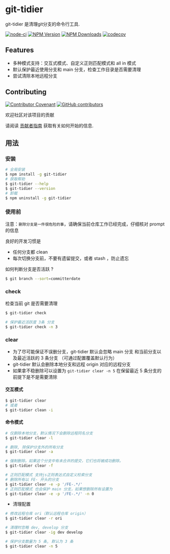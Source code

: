 # git-tidier

git-tidier 是清理git分支的命令行工具.

[![node-ci](https://github.com/bridgewwater/git-tidier/workflows/node-ci/badge.svg?branch=main)](https://github.com/bridgewwater/git-tidier/actions/workflows/node-ci.yml)
[![NPM Version](http://img.shields.io/npm/v/git-tidier.svg?style=flat)](https://www.npmjs.org/package/git-tidier)
[![NPM Downloads](https://img.shields.io/npm/dm/git-tidier.svg?style=flat)](https://npmcharts.com/compare/git-tidier?minimal=true)
[![codecov](https://codecov.io/gh/bridgewwater/git-tidier/branch/main/graph/badge.svg)](https://codecov.io/gh/bridgewwater/git-tidier)

## Features

- 多种模式支持：交互式模式、自定义正则匹配模式和 all in 模式
- 默认保护最近使用分支和 main 分支，检查工作目录是否需要清理
- 尝试清除本地远程分支

## Contributing

[![Contributor Covenant](https://img.shields.io/badge/contributor%20covenant-v1.4-ff69b4.svg)](.github/CONTRIBUTING_DOC/CODE_OF_CONDUCT.md)
[![GitHub contributors](https://img.shields.io/github/contributors/bridgewwater/template-golang-lib)](https://github.com/bridgewwater/template-golang-lib/graphs/contributors)

欢迎社区对该项目的贡献

请阅读 [贡献者指南](.github/CONTRIBUTING_DOC/CONTRIBUTING.md) 获取有关如何开始的信息.

## 用法

### 安装

```bash
# 全局安装
$ npm install -g git-tidier
# 获取帮助
$ git-tidier --help
$ git-tidier --version
# 卸载
$ npm uninstall -g git-tidier
```

### 使用前

注意：`删除分支是一件很危险的事`，请确保当前仓库工作已经完成，仔细核对 prompt 的信息

良好的开发习惯是

- 任何分支都 clean
- 每次切换分支前，不要有遗留提交，或者 stash ，防止遗忘

如何判断分支是否活跃 ?

```bash
$ git branch --sort=committerdate
```

### check

检查当前 git 是否需要清理

```bash
$ git-tidier check

# 保护最近活跃度 3条 分支
$ git-tidier check -n 3
```

### clear

- 为了尽可能保证不误删分支，git-tidier 默认会忽略 main 分支 和当前分支以及最近活跃的 3 条分支 （可通过配置覆盖默认行为）
- git-tidier 默认会删除本地分支和远程 origin 对应的远程分支
- 如果拿不稳删除可以设置为  `git-tidier clear -n 5` 在保留最近 5 条分支的前提下是不是需要清除

#### 交互模式

```bash
$ git-tidier clear
# 或者
$ git-tidier clean -i
```

#### 命令模式

```bash
# 仅删除本地分支，默认情况下会删除远程同名分支
$ git-tidier clear -l

# 删除, 除保护分支外的所有分支
$ git-tidier clear -a

# 强制删除。如果这个分支中有未合并的提交，它们也将被成功删除。
$ git-tidier clear -f

# 正则匹配模式 支持js正则表达式自定义检索分支
# 删除所有以 FE- 开头的分支
$ git-tidier clear -e -p '/FE-.*/'
# 正则匹配模式 也会保护 main 分支，如果想删除所有设置为
$ git-tidier clear -e -p '/FE-.*/' -n 0
```

- 清理配置

```bash
# 修改远程仓库 ori（默认远程仓库 origin）
$ git-tidier clear -r ori

# 清理时忽略 dev, develop 分支
$ git-tidier clear -ig dev develop

# 保护分支数量为 5 条, 默认为 3 条
$ git-tidier clear -n 5
```